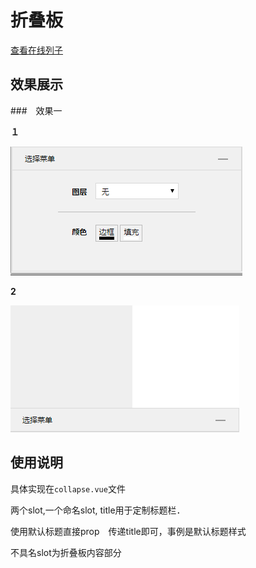 # 折叠板

[查看在线列子](https://caoshengxiang.github.io/comui/#/ui/collapse)


## 效果展示

###　效果一

**１**

![](assets/collapse1.png)

**2**

![](assets/collapse2.png)

## 使用说明

具体实现在`collapse.vue`文件

两个slot,一个命名slot, title用于定制标题栏．

使用默认标题直接prop　传递title即可，事例是默认标题样式

不具名slot为折叠板内容部分




